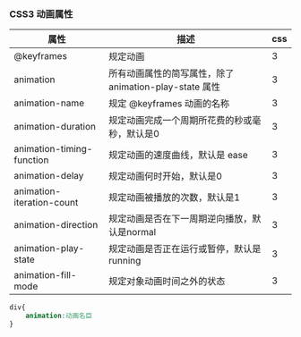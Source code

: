 ### CSS3 动画属性

| **属性**                  | **描述**                                               | **css** |
| ------------------------- | ------------------------------------------------------ | ------- |
| @keyframes                | 规定动画                                               | 3       |
| animation                 | 所有动画属性的简写属性，除了 animation-play-state 属性 | 3       |
| animation-name            | 规定 @keyframes 动画的名称                             | 3       |
| animation-duration        | 规定动画完成一个周期所花费的秒或毫秒，默认是0          | 3       |
| animation-timing-function | 规定动画的速度曲线，默认是 ease                        | 3       |
| animation-delay           | 规定动画何时开始，默认是0                              | 3       |
| animation-iteration-count | 规定动画被播放的次数，默认是1                          | 3       |
| animation-direction       | 规定动画是否在下一周期逆向播放，默认是normal           | 3       |
| animation-play-state      | 规定动画是否正在运行或暂停，默认是 running             | 3       |
| animation-fill-mode       | 规定对象动画时间之外的状态                             | 3       |

```css
div{
    animation:动画名臣
}
```

